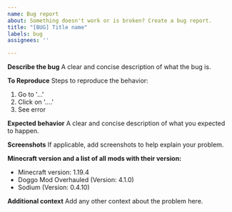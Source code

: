 ```yaml
---
name: Bug report
about: Something doesn't work or is broken? Create a bug report.
title: "[BUG] Title name"
labels: bug
assignees: ''

---
```


**Describe the bug**
A clear and concise description of what the bug is.

**To Reproduce**
Steps to reproduce the behavior:
1. Go to '...'
2. Click on '....'
3. See error

**Expected behavior**
A clear and concise description of what you expected to happen.

**Screenshots**
If applicable, add screenshots to help explain your problem.

**Minecraft version and a list of all mods with their version:**
 - Minecraft version: 1.19.4
 - Doggo Mod Overhauled (Version: 4.1.0)
 - Sodium (Version: 0.4.10)

**Additional context**
Add any other context about the problem here.
